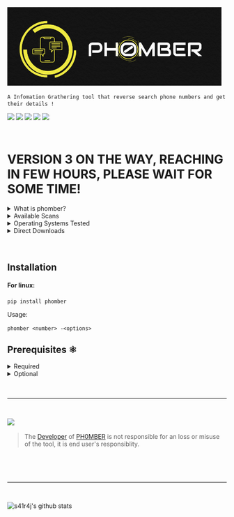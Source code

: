 <img src='/.images/phomber_logo.png'>


```
A Infomation Grathering tool that reverse search phone numbers and get their details !
```

<a href='https://www.w3schools.in/ethical-hacking/information-gathering-techniques/'><img src="https://img.shields.io/badge/Etical Hacking-Infomation Grathering Tool-yellow.svg?logo=sharp"></a>
<a href='https://github.com/s41r4j/phomber/releases/'><img src="https://img.shields.io/badge/Version-v2.0-orange.svg?logo=vectorworks"></a>
<a href='https://www.python.org/'><img src="https://img.shields.io/badge/Python-3-blue.svg?style=flat&logo=python"></a>
<a href='hhttps://golang.org/'><img src="https://img.shields.io/badge/Golang-Phoneinfoga-9cf.svg?style=flat&logo=go"></a>
<a href='LICENSE'><img src="https://img.shields.io/badge/License-GPL%20v3.0-brightgreen.svg"></a>

         
<br>


# VERSION 3 ON THE WAY, REACHING IN FEW HOURS, PLEASE WAIT FOR SOME TIME!


<details>
<summary>What is phomber?</summary>
<br>
 
 - Phomber is one of the best tools available for Infomation Grathering.
 - It reverse searches given number online and retrieves all data available.
 
<br>
</details>

<details>
<summary>Available Scans</summary>
<br>
 
 - Basic Scan
 - API Scans
   - abstractapi.com
   - apilayer.com
   - findandtrace.com
   - numlookupapi.com
   - veriphone.io
 
<br>
</details>

<details>
<summary>Operating Systems Tested</summary>
<br>
 
 - [![Supported OS](https://img.shields.io/badge/OS%20X-brightgreen?style=flat&logo=macos)](https://www.google.com/search?q=OS%20X)
 - [![Supported OS](https://img.shields.io/badge/Unix%20%2F%20Linux-blueviolet?style=flat&logo=linux)](https://www.google.com/search?q=Unix+Linux)
 - [![Supported OS](https://img.shields.io/badge/Microsoft%20Windows-red?style=flat&logo=windows)](https://www.google.com/search?q=Windows)


<br>
</details>

<details>
<summary>Direct Downloads</summary>
<br>
 
 - [zip](https://github.com/s41r4j/phomber/archive/refs/tags/phomber-v2.0.zip)
 - [tar.gz](https://github.com/s41r4j/phomber/archive/refs/tags/phomber-v2.0.tar.gz)
 
<br>
</details>

<br>
<br>



 ## Installation 
 
 #### For linux:
 
 `pip install phomber`
 
 Usage: 
 
 `phomber <number> -<options>`
         
  
  

## Prerequisites ⚛️

<details>
<summary>Required</summary>
<br>
         
- python3
- git
    
<br>
</details>

<details>
<summary>Optional</summary>
<br>

- GoLang ([Download Here](https://golang.org/dl/)) , for Phoneinfoga scan.
- OpenCage Account ([create a account here](https://opencagedata.com/users/sign_up)) , for Basic search.
- Truecaller Account ([create a account here](https://www.truecaller.com/auth/sign-in)) , for Truecaller scan.
    
</details>

<br>
<br>
<hr>
<br>

<a href=''><img src="https://img.shields.io/badge/Disclaimer-Please don't use this tool for unethical purposes-red.svg?logo=hackaday"></a>
> The [Developer](https://github.com/s41r4j/) of [PH0MBER](https://github.com/s41r4j/phomber/) is not responsible for an loss or misuse of the tool, it is end user's responsiblity.

<br>


<!-- <a href="https://www.buymeacoffee.com/S41R4J" target="_blank"><img src="https://cdn.buymeacoffee.com/buttons/arial-yellow.png" alt="Buy Me A Coffee" style="height: 50px !important;width: 50px !important;"></a> -->

<br>
<br>
<hr>
<br>

![s41r4j's github stats](https://github-readme-stats.vercel.app/api?username=s41r4j&show_icons=true&title_color=fff&icon_color=79ff97&text_color=9f9f9f&bg_color=151515)


